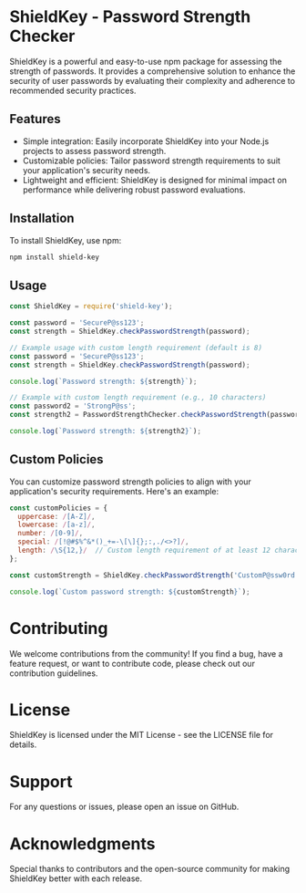 # ShieldKey - Password Strength Checker


ShieldKey is a powerful and easy-to-use npm package for assessing the strength of passwords. It provides a comprehensive solution to enhance the security of user passwords by evaluating their complexity and adherence to recommended security practices.

## Features

- Simple integration: Easily incorporate ShieldKey into your Node.js projects to assess password strength.
- Customizable policies: Tailor password strength requirements to suit your application's security needs.
- Lightweight and efficient: ShieldKey is designed for minimal impact on performance while delivering robust password evaluations.

## Installation

To install ShieldKey, use npm:

```bash
npm install shield-key
```
## Usage

```javascript
const ShieldKey = require('shield-key');

const password = 'SecureP@ss123';
const strength = ShieldKey.checkPasswordStrength(password);

// Example usage with custom length requirement (default is 8)
const password = 'SecureP@ss123';
const strength = ShieldKey.checkPasswordStrength(password);

console.log(`Password strength: ${strength}`);

// Example with custom length requirement (e.g., 10 characters)
const password2 = 'StrongP@ss';
const strength2 = PasswordStrengthChecker.checkPasswordStrength(password2, 10);

console.log(`Password strength: ${strength2}`);


```

## Custom Policies
You can customize password strength policies to align with your application's security requirements. Here's an example:
```javascript
const customPolicies = {
  uppercase: /[A-Z]/,
  lowercase: /[a-z]/,
  number: /[0-9]/,
  special: /[!@#$%^&*()_+=-\[\]{};:,./<>?]/,
  length: /\S{12,}/  // Custom length requirement of at least 12 characters
};

const customStrength = ShieldKey.checkPasswordStrength('CustomP@ssw0rd', customPolicies);

console.log(`Custom password strength: ${customStrength}`);

```

# Contributing
We welcome contributions from the community! If you find a bug, have a feature request, or want to contribute code, please check out our contribution guidelines.

# License
ShieldKey is licensed under the MIT License - see the LICENSE file for details.

# Support
For any questions or issues, please open an issue on GitHub.

# Acknowledgments
Special thanks to contributors and the open-source community for making ShieldKey better with each release.